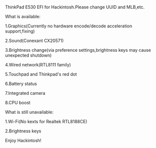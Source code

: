  ThinkPad E530 EFI for Hackintosh.Please change UUID and MLB,etc.
 
  What is available:
  
  1.Graphics(Currently no hardware encode/decode acceleration support,fixing)
  
  2.Sound(Conexant CX20571)
  
  3.Brightness change(via preference settings,brightness keys may cause unexpected shutdown)
  
  4.Wired network(RTL8111 family)
 
  5.Touchpad and Thinkpad's red dot

  6.Battery status

  7.Integrated camera

  8.CPU boost
  
  What is still unavailable:
  
  1.Wi-Fi(No kexts for Realtek RTL8188CE)
  
  2.Brightness keys

 Enjoy Hackintosh!
